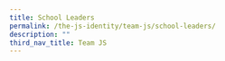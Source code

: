 ```yaml
---
title: School Leaders
permalink: /the-js-identity/team-js/school-leaders/
description: ""
third_nav_title: Team JS
---
```

